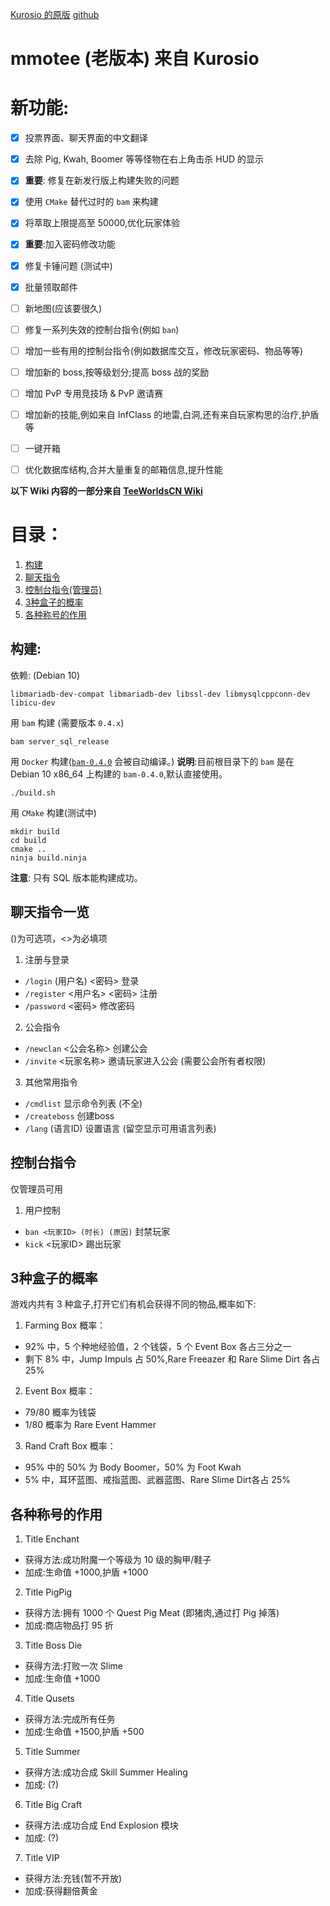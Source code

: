 [Kurosio 的原版](https://www.teeworlds.com/forum/viewtopic.php?id=12612)  [github](kurosio/Teeworlds-Mmotee-Old)

# mmotee (老版本) 来自 Kurosio

# 新功能:
- [x] 投票界面、聊天界面的中文翻译
- [x] 去除 Pig, Kwah, Boomer 等等怪物在右上角击杀 HUD 的显示
- [x] **重要**: 修复在新发行版上构建失败的问题
- [x] 使用 `CMake` 替代过时的 `bam` 来构建
- [x] 将萃取上限提高至 50000,优化玩家体验
- [x] **重要**:加入密码修改功能
- [x] 修复卡锤问题 (测试中)
- [x] 批量领取邮件
- [ ] 新地图(应该要很久)
- [ ] 修复一系列失效的控制台指令(例如 `ban`)
- [ ] 增加一些有用的控制台指令(例如数据库交互，修改玩家密码、物品等等)
- [ ] 增加新的 boss,按等级划分;提高 boss 战的奖励
- [ ] 增加 PvP 专用竞技场 & PvP 邀请赛
- [ ] 增加新的技能,例如来自 InfClass 的地雷,白洞,还有来自玩家构思的治疗,护盾等
- [ ] 一键开箱
- [ ] 优化数据库结构,合并大量重复的邮箱信息,提升性能



**以下 Wiki 内容的一部分来自 [TeeWorldsCN Wiki](https://wiki.teeworlds.cn/mods:mmotee)**

# 目录：
1. [构建](#构建)
2. [聊天指令](#聊天指令一览)
3. [控制台指令(管理员)](#控制台指令)
4. [3种盒子的概率](#3种盒子的概率)
5. [各种称号的作用](#各种称号的作用)

## 构建:

依赖: (Debian 10)

	libmariadb-dev-compat libmariadb-dev libssl-dev libmysqlcppconn-dev libicu-dev

用 `bam` 构建 (需要版本 `0.4.x`)

	bam server_sql_release

用 `Docker` 构建([`bam-0.4.0`](https://github.com/matricks/bam/) 会被自动编译。)
**说明**:目前根目录下的 `bam` 是在 Debian 10 x86_64 上构建的 `bam-0.4.0`,默认直接使用。

    ./build.sh 

用 `CMake` 构建(测试中)

    mkdir build
    cd build
    cmake ..
    ninja build.ninja

**注意**: 只有 SQL 版本能构建成功。

## 聊天指令一览
()为可选项，<>为必填项
1. 注册与登录
  * `/login` (用户名) <密码> 登录
  * `/register` <用户名> <密码> 注册
  * `/password` <密码> 修改密码
2. 公会指令
  * `/newclan` <公会名称> 创建公会
  * `/invite` <玩家名称> 邀请玩家进入公会 (需要公会所有者权限)
3. 其他常用指令
  * `/cmdlist` 显示命令列表 (不全)
  * `/createboss` 创建boss
  * `/lang` (语言ID) 设置语言 (留空显示可用语言列表)

## 控制台指令
仅管理员可用
1. 用户控制
  * `ban <玩家ID> (时长) (原因)` 封禁玩家
  * `kick` <玩家ID> 踢出玩家

## 3种盒子的概率
游戏内共有 3 种盒子,打开它们有机会获得不同的物品,概率如下:
1. Farming Box 概率：
 - 92% 中，5 个种地经验值，2 个钱袋，5 个 Event Box 各占三分之一
 - 剩下 8% 中，Jump Impuls 占 50%,Rare Freeazer 和 Rare Slime Dirt 各占 25%
2. Event Box 概率：
 - 79/80 概率为钱袋
 - 1/80 概率为 Rare Event Hammer
3. Rand Craft Box 概率：
 - 95% 中的 50% 为 Body Boomer，50% 为 Foot Kwah
 - 5% 中，耳环蓝图、戒指蓝图、武器蓝图、Rare Slime Dirt各占 25%

 ## 各种称号的作用
 1. Title Enchant
  - 获得方法:成功附魔一个等级为 10 级的胸甲/鞋子
  - 加成:生命值 +1000,护盾 +1000
 2. Title PigPig
  - 获得方法:拥有 1000 个 Quest Pig Meat (即猪肉,通过打 Pig 掉落)
  - 加成:商店物品打 95 折
 3. Title Boss Die
  - 获得方法:打败一次 Slime
  - 加成:生命值 +1000
 4. Title Qusets
  - 获得方法:完成所有任务
  - 加成:生命值 +1500,护盾 +500
 5. Title Summer
  - 获得方法:成功合成 Skill Summer Healing
  - 加成: (?)
 6. Title Big Craft
  - 获得方法:成功合成 End Explosion 模块
  - 加成: (?)
 7. Title VIP
  - 获得方法:充钱(暂不开放)
  - 加成:获得翻倍黄金
